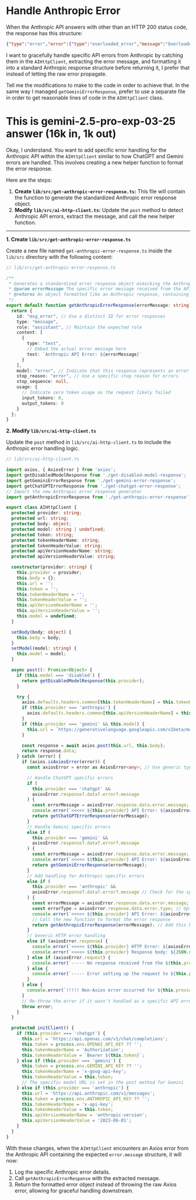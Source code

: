 # Handle Anthropic Error

When the Anthropic API answers with other than an HTTP 200 status code, the response has this structure:

```json
{"type":"error","error":{"type":"overloaded_error","message":"Overloaded"}}
```

I want to gracefully handle specific API errors from Anthropic by catching them in the `AIHttpClient`, 
extracting the error message, and formatting it into a standard Anthropic response structure before returning it, 
I prefer that instead of letting the raw error propagate.

Tell me the modifications to make to the code in order to achieve that.
In the same way I managed `getGeminiErrorResponse`, prefer to use a separate file in order to get reasonable lines of code in the `AIHttpClient` class.




# This is gemini-2.5-pro-exp-03-25 answer (16k in, 1k out)

Okay, I understand. You want to add specific error handling for the Anthropic API within the `AIHttpClient` similar to how ChatGPT and Gemini errors are handled. This involves creating a new helper function to format the error response.

Here are the steps:

1.  **Create `lib/src/get-anthropic-error-response.ts`:** This file will contain the function to generate the standardized Anthropic error response object.
2.  **Modify `lib/src/ai-http-client.ts`:** Update the `post` method to detect Anthropic API errors, extract the message, and call the new helper function.

***

**1. Create `lib/src/get-anthropic-error-response.ts`**

Create a new file named `get-anthropic-error-response.ts` inside the `lib/src` directory with the following content:

```typescript
// lib/src/get-anthropic-error-response.ts

/**
 * Generates a standardized error response object mimicking the Anthropic API structure.
 * @param errorMessage The specific error message received from the API.
 * @returns An object formatted like an Anthropic response, containing the error details.
 */
export default function getAnthropicErrorResponse(errorMessage: string): object {
  return {
    id: "msg_error", // Use a distinct ID for error responses
    type: "message",
    role: "assistant", // Maintain the expected role
    content: [
      {
        type: "text",
        // Embed the actual error message here
        text: `Anthropic API Error: ${errorMessage}`
      }
    ],
    model: "error", // Indicate that this response represents an error state
    stop_reason: "error", // Use a specific stop reason for errors
    stop_sequence: null,
    usage: {
      // Indicate zero token usage as the request likely failed
      input_tokens: 0,
      output_tokens: 0
    }
  };
}
```

**2. Modify `lib/src/ai-http-client.ts`**

Update the `post` method in `lib/src/ai-http-client.ts` to include the Anthropic error handling logic.

```typescript
// lib/src/ai-http-client.ts

import axios, { AxiosError } from 'axios';
import getDisabledModelResponse from './get-disabled-model-response';
import getGeminiErrorResponse from './get-gemini-error-response';
import getChatGPTErrorResponse from './get-chatgpt-error-response';
// Import the new Anthropic error response generator
import getAnthropicErrorResponse from './get-anthropic-error-response'; // Add this line

export class AIHttpClient {
  protected provider: string;
  protected url: string;
  protected body: object;
  protected model: string | undefined;
  protected token: string;
  protected tokenHeaderName: string;
  protected tokenHeaderValue: string;
  protected apiVersionHeaderName: string;
  protected apiVersionHeaderValue: string;

  constructor(provider: string) {
    this.provider = provider;
    this.body = {};
    this.url = '';
    this.token = '';
    this.tokenHeaderName = '';
    this.tokenHeaderValue = '';
    this.apiVersionHeaderName = '';
    this.apiVersionHeaderValue = '';
    this.model = undefined;
  }

  setBody(body: object) {
    this.body = body;
  }
  setModel(model: string) {
    this.model = model;
  }

  async post(): Promise<Object> {
    if (this.model === 'disabled') {
      return getDisabledModelResponse(this.provider);
    }

    try {
      axios.defaults.headers.common[this.tokenHeaderName] = this.tokenHeaderValue;
      if (this.provider === 'anthropic') {
        axios.defaults.headers.common[this.apiVersionHeaderName] = this.apiVersionHeaderValue;
      }
      if (this.provider === 'gemini' && this.model) {
        this.url = `https://generativelanguage.googleapis.com/v1beta/models/${this.model}:generateContent`;
      }

      const response = await axios.post(this.url, this.body);
      return response.data;
    } catch (error) {
      if (axios.isAxiosError(error)) {
        const axiosError = error as AxiosError<any>; // Use generic type for data initially

        // Handle ChatGPT specific errors
        if (
          this.provider === 'chatgpt' &&
          axiosError.response?.data?.error?.message
        ) {
          const errorMessage = axiosError.response.data.error.message;
          console.error(`<<<<< ${this.provider} API Error: ${axiosError.response?.status} - ${errorMessage}`);
          return getChatGPTErrorResponse(errorMessage);
        }
        // Handle Gemini specific errors
        else if (
          this.provider === 'gemini' &&
          axiosError.response?.data?.error?.message
        ) {
          const errorMessage = axiosError.response.data.error.message;
          console.error(`<<<<< ${this.provider} API Error: ${axiosError.response?.status} - ${errorMessage}`);
          return getGeminiErrorResponse(errorMessage);
        }
        // Add handling for Anthropic specific errors
        else if (
          this.provider === 'anthropic' &&
          axiosError.response?.data?.error?.message // Check for the specific Anthropic error structure
        ) {
          const errorMessage = axiosError.response.data.error.message;
          const errorType = axiosError.response.data.error.type; // Optionally capture the error type
          console.error(`<<<<< ${this.provider} API Error: ${axiosError.response?.status} - Type: ${errorType} - ${errorMessage}`);
          // Call the new function to format the error response
          return getAnthropicErrorResponse(errorMessage); // Add this block
        }
        // Generic HTTP error handling
        else if (axiosError.response) {
          console.error(`<<<<< ${this.provider} HTTP Error: ${axiosError.response.status} ${axiosError.response.statusText}`);
          console.error(`<<<<< ${this.provider} Response body: ${JSON.stringify(axiosError.response.data)}`);
        } else if (axiosError.request) {
          console.error(`----- No response received from the ${this.provider} server`);
        } else {
          console.error(`----- Error setting up the request to ${this.provider}:`, axiosError.message);
        }
      } else {
        console.error(`!!!!! Non-Axios error occurred for ${this.provider}:`, error);
      }
      // Re-throw the error if it wasn't handled as a specific API error needing a formatted response
      throw error;
    }
  }

  protected initClient() {
    if (this.provider === 'chatgpt') {
      this.url = 'https://api.openai.com/v1/chat/completions';
      this.token = process.env.OPENAI_API_KEY ?? '';
      this.tokenHeaderName = 'Authorization';
      this.tokenHeaderValue = `Bearer ${this.token}`;
    } else if (this.provider === 'gemini') {
      this.token = process.env.GEMINI_API_KEY ?? '';
      this.tokenHeaderName = 'x-goog-api-key';
      this.tokenHeaderValue = this.token;
      // The specific model URL is set in the post method for Gemini
    } else if (this.provider === 'anthropic') {
      this.url = 'https://api.anthropic.com/v1/messages';
      this.token = process.env.ANTHROPIC_API_KEY ?? '';
      this.tokenHeaderName = 'x-api-key';
      this.tokenHeaderValue = this.token;
      this.apiVersionHeaderName = 'anthropic-version';
      this.apiVersionHeaderValue = '2023-06-01';
    }
  }
}
```

With these changes, when the `AIHttpClient` encounters an Axios error from the Anthropic API containing the expected `error.message` structure, it will now:

1.  Log the specific Anthropic error details.
2.  Call `getAnthropicErrorResponse` with the extracted message.
3.  Return the formatted error object instead of throwing the raw Axios error, allowing for graceful handling downstream.
